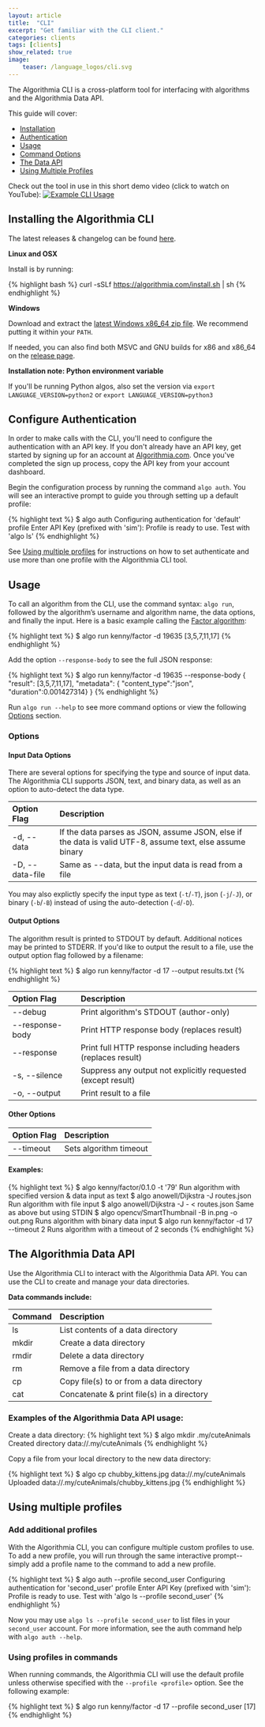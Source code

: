 ```yaml
---
layout: article
title:  "CLI"
excerpt: "Get familiar with the CLI client."
categories: clients
tags: [clients]
show_related: true
image:
    teaser: /language_logos/cli.svg
---
```


The Algorithmia CLI is a cross-platform tool for interfacing with algorithms and the Algorithmia Data API.

This guide will cover:

* [Installation](#installing-the-algorithmia-cli)
* [Authentication](#configure-authentication)
* [Usage](#usage)
* [Command Options](#options)
* [The Data API](#the-algorithmia-data-api)
* [Using Multiple Profiles](#using-multiple-profiles)

Check out the tool in use in this short demo video (click to watch on YouTube):
[![Example CLI Usage](https://j.gifs.com/v1egak.gif)](https://www.youtube.com/watch?v=mAJagjRl_qk)

## Installing the Algorithmia CLI

The latest releases & changelog can be found [here](https://github.com/algorithmiaio/algorithmia-cli/releases/latest).

**Linux and OSX**

Install is by running:

{% highlight bash %}
curl -sSLf https://algorithmia.com/install.sh | sh
{% endhighlight %}

**Windows**

Download and extract the [latest Windows x86_64 zip file](https://github.com/algorithmiaio/algorithmia-cli/releases/download/v1.0.1/algorithmia-v1.0.1-x86_64-pc-windows-msvc.zip). We recommend putting it within your `PATH`.

If needed, you can also find both MSVC and GNU builds for x86 and x86_64 on the [release page](https://github.com/algorithmiaio/algorithmia-cli/releases/latest).


**Installation note: Python environment variable**

If you'll be running Python algos, also set the version via `export LANGUAGE_VERSION=python2` or `export LANGUAGE_VERSION=python3`

## Configure Authentication

In order to make calls with the CLI, you'll need to configure the authentication with an API key. If you don't already have an API key, get started by signing up for an account at [Algorithmia.com](https://algorithmia.com). Once you've completed the sign up process, copy the API key from your account dashboard.

Begin the configuration process by running the command `algo auth`.
You will see an interactive prompt to guide you through setting up a default profile:

{% highlight text %}
$ algo auth
Configuring authentication for 'default' profile
Enter API Key (prefixed with 'sim'):
Profile is ready to use. Test with 'algo ls'
{% endhighlight %}

See [Using multiple profiles](#using-multiple-profiles) for instructions on how to set authenticate and use more than one profile with the Algorithmia CLI tool.

## Usage

To call an algorithm from the CLI, use the command syntax: `algo run`, followed by the algorithm’s username and algorithm name, the data options, and finally the input. Here is a basic example calling the [Factor algorithm](https://algorithmia.com/algorithms/kenny/Factor):

{% highlight text %}
$ algo run kenny/factor -d 19635
[3,5,7,11,17]
{% endhighlight %}

Add the option `--response-body` to see the full JSON response:

{% highlight text %}
$ algo run kenny/factor -d 19635 --response-body
{ "result": [3,5,7,11,17],
  "metadata": { "content_type":"json", "duration":0.001427314} }
{% endhighlight %}

Run `algo run --help` to see more command options or view the following [Options](#options) section.

### Options

#### Input Data Options
There are several options for specifying the type and source of input data. The Algorithmia CLI supports JSON, text, and binary data, as well as an option to auto-detect the data type.

| Option Flag               | Description |
| :------------             | :--------------- |
| -d, --data <data>         | If the data parses as JSON, assume JSON, else if the data is valid UTF-8, assume text, else assume binary |
| -D, --data-file <file>    | Same as --data, but the input data is read from a file |

You may also explictly specify the input type as text (`-t`/`-T`), json (`-j`/`-J`), or binary (`-b`/`-B`) instead of using the auto-detection (`-d`/`-D`).

#### Output Options

The algorithm result is printed to STDOUT by defauft. Additional notices may be printed to STDERR. If you'd like to output the result to a file, use the output option flag followed by a filename:

{% highlight text %}
$ algo run kenny/factor -d 17 --output results.txt
{% endhighlight %}

| Option Flag     | Description |
| :------------   |:--------------- |
| --debug         | Print algorithm's STDOUT (author-only) |
| --response-body | Print HTTP response body (replaces result) |
| --response      | Print full HTTP response including headers (replaces result) |
| -s, --silence   | Suppress any output not explicitly requested (except result) |
| -o, --output <file> |  Print result to a file |

#### Other Options

| Option Flag     | Description |
| :------------   |:--------------- |
| --timeout <seconds> | Sets algorithm timeout

#### Examples:

{% highlight text %}
$ algo kenny/factor/0.1.0 -t '79'                   Run algorithm with specified version & data input as text
$ algo anowell/Dijkstra -J routes.json              Run algorithm with file input
$ algo anowell/Dijkstra -J - < routes.json          Same as above but using STDIN
$ algo opencv/SmartThumbnail -B in.png -o out.png   Runs algorithm with binary data input
$ algo run kenny/factor -d 17 --timeout 2           Runs algorithm with a timeout of 2 seconds
{% endhighlight %}

## The Algorithmia Data API

Use the Algorithmia CLI to interact with the Algorithmia Data API. You can use the CLI to create and manage your data directories.

**Data commands include:**

| Command   | Description |
| :------------   |:--------------- |
| ls |  List contents of a data directory |
| mkdir | Create a data directory |
| rmdir | Delete a data directory |
| rm | Remove a file from a data directory |
| cp | Copy file(s) to or from a data directory |
| cat | Concatenate & print file(s) in a directory |

### Examples of the Algorithmia Data API usage:

Create a data directory:
{% highlight text %}
$ algo mkdir .my/cuteAnimals
Created directory data://.my/cuteAnimals
{% endhighlight %}

Copy a file from your local directory to the new data directory:

{% highlight text %}
$ algo cp chubby_kittens.jpg data://.my/cuteAnimals
Uploaded data://.my/cuteAnimals/chubby_kittens.jpg
{% endhighlight %}

## Using multiple profiles

### Add additional profiles

With the Algorithmia CLI, you can configure multiple custom profiles to use. To add a new profile, you will run through the same interactive prompt--simply add a profile name to the command to add a new profile.

{% highlight text %}
$ algo auth --profile second_user
Configuring authentication for 'second_user' profile
Enter API Key (prefixed with 'sim'):
Profile is ready to use. Test with 'algo ls --profile second_user'
{% endhighlight %}

Now you may use `algo ls --profile second_user` to list files in your `second_user` account. For more information, see the auth command help with `algo auth --help`.

### Using profiles in commands

When running commands, the Algorithmia CLI will use the default profile unless otherwise specified with the `--profile <profile>` option. See the following example:

{% highlight text %}
$ algo run kenny/factor -d 17 --profile second_user
[17]
{% endhighlight %}
